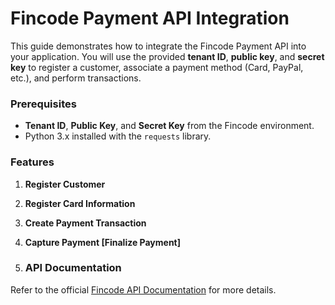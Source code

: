 # Fincode Payment API Integration

This guide demonstrates how to integrate the Fincode Payment API into your application. You will use the provided **tenant ID**, **public key**, and **secret key** to register a customer, associate a payment method (Card, PayPal, etc.), and perform transactions.

### Prerequisites

- **Tenant ID**, **Public Key**, and **Secret Key** from the Fincode environment.
- Python 3.x installed with the `requests` library.


### Features

1. **Register Customer**  
2. **Register Card Information**  
3. **Create Payment Transaction**  
4. **Capture Payment [Finalize Payment]**

5. ### API Documentation
Refer to the official [Fincode API Documentation](https://docs.fincode.jp/api) for more details.

